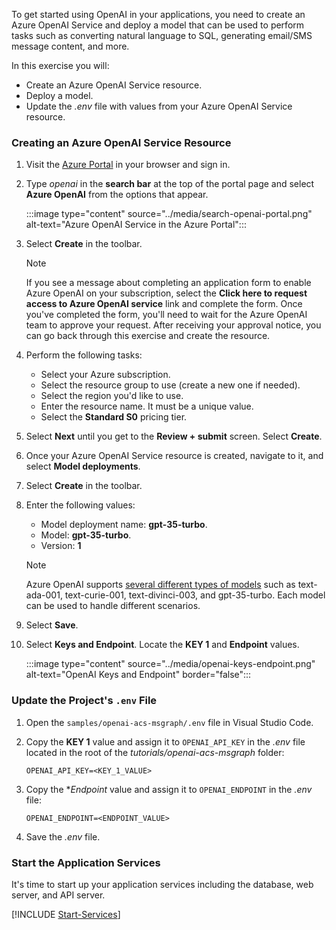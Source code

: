 <!-- markdownlint-disable MD041 -->

To get started using OpenAI in your applications, you need to create an Azure OpenAI Service and deploy a model that can be used to perform tasks such as converting natural language to SQL, generating email/SMS message content, and more.

In this exercise you will:

- Create an Azure OpenAI Service resource.
- Deploy a model.
- Update the *.env* file with values from your Azure OpenAI Service resource.

### Creating an Azure OpenAI Service Resource

1. Visit the [Azure Portal](https://portal.azure.com) in your browser and sign in.

1. Type *openai* in the **search bar** at the top of the portal page and select **Azure OpenAI** from the options that appear.

    :::image type="content" source="../media/search-openai-portal.png" alt-text="Azure OpenAI Service in the Azure Portal":::

1. Select **Create** in the toolbar.

    > [!NOTE]
    > If you see a message about completing an application form to enable Azure OpenAI on your subscription, select the **Click here to request access to Azure OpenAI service** link and complete the form. Once you've completed the form, you'll need to wait for the Azure OpenAI team to approve your request. After receiving your approval notice, you can go back through this exercise and create the resource.

1. Perform the following tasks:
    - Select your Azure subscription.
    - Select the resource group to use (create a new one if needed).
    - Select the region you'd like to use.
    - Enter the resource name. It must be a unique value.
    - Select the **Standard S0** pricing tier.

1. Select **Next** until you get to the **Review + submit** screen. Select **Create**.

1. Once your Azure OpenAI Service resource is created, navigate to it, and select **Model deployments**.

1. Select **Create** in the toolbar.

1. Enter the following values:
    - Model deployment name: **gpt-35-turbo**.
    - Model: **gpt-35-turbo**.
    - Version: **1**

    > [!NOTE]
    > Azure OpenAI supports [several different types of models](https://learn.microsoft.com/azure/cognitive-services/openai/concepts/models) such as text-ada-001, text-curie-001, text-divinci-003, and gpt-35-turbo. Each model can be used to handle different scenarios.

1. Select **Save**.

1. Select **Keys and Endpoint**. Locate the **KEY 1** and **Endpoint** values.

    :::image type="content" source="../media/openai-keys-endpoint.png" alt-text="OpenAI Keys and Endpoint" border="false":::

### Update the Project's `.env` File

1. Open the `samples/openai-acs-msgraph/.env` file in Visual Studio Code.

1. Copy the **KEY 1** value and assign it to `OPENAI_API_KEY` in the *.env* file located in the root of the *tutorials/openai-acs-msgraph* folder:

    ```
    OPENAI_API_KEY=<KEY_1_VALUE>
    ```

1. Copy the **Endpoint* value and assign it to `OPENAI_ENDPOINT` in the *.env* file:

    ```
    OPENAI_ENDPOINT=<ENDPOINT_VALUE>
    ```

1. Save the *.env* file.

### Start the Application Services

It's time to start up your application services including the database, web server, and API server.

[!INCLUDE [Start-Services](./Start-Services.md)]



